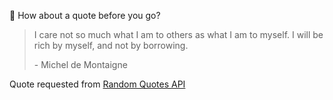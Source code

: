 📣 How about a quote before you go?

> I care not so much what I am to others as what I am to myself. I will be rich by myself, and not by borrowing.
>
> <p>- Michel de Montaigne</p>

Quote requested from [Random Quotes API](https://github.com/lukePeavey/quotable)
